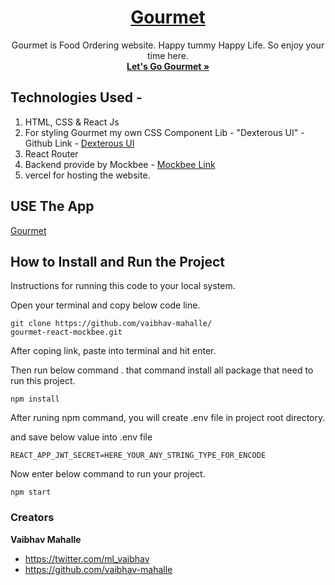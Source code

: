 <h1 align="center">
  <a href="https://gourmet-react-mockbee.vercel.app/">
   Gourmet
  </a>
</h1>

<p align="center">
    Gourmet is Food Ordering website. Happy tummy Happy Life. So enjoy your time here. 
  <br>
  <a href="https://gourmet-react-mockbee.vercel.app/"><strong>Let's Go Gourmet »</strong></a>
  <br>
</p>


## Technologies Used -

1. HTML, CSS & React Js
2. For styling Gourmet my own CSS Component Lib - "Dexterous UI" - Github Link - <a href="https://github.com/vaibhav-mahalle/Dexterous-UI">Dexterous UI</a>
3. React Router
4. Backend provide by Mockbee - <a href="https://github.com/neogcamp/mockBee">Mockbee Link</a>
5. vercel for hosting the website.

## USE The App

<a href="https://gourmet-react-mockbee.vercel.app/">
   Gourmet
</a>

## How to Install and Run the Project

Instructions for running this code to your local system.

Open your terminal and copy below code line.

```
git clone https://github.com/vaibhav-mahalle/
gourmet-react-mockbee.git
```

After coping link, paste into terminal and hit enter.

Then run below command . that command install all package that need to run this project.

```
npm install
```

After runing npm command, you will create .env file in project root directory.

and save below value into .env file

```
REACT_APP_JWT_SECRET=HERE_YOUR_ANY_STRING_TYPE_FOR_ENCODE
```

Now enter below command to run your project.

```
npm start
```

### Creators

**Vaibhav Mahalle**

- <https://twitter.com/ml_vaibhav>
- <https://github.com/vaibhav-mahalle>
